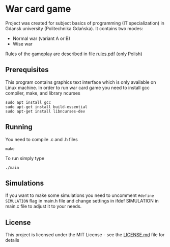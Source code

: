 # War card game
Project was created for subject basics of programming (IT specialization) in Gdansk university (Politechnika Gdańska). It contains two modes:
* Normal war (variant A or B)
* Wise war

Rules of the gameplay are described in file [rules.pdf](rules.pdf) (only Polish)

## Prerequisites
This program contains graphics text interface which is only available on Linux machine. In order to run war card game you need to install gcc compiler, make, and library ncurses
```
sudo apt install gcc
sudo apt-get install build-essential
sudo apt-get install libncurses-dev
```

## Running
You need to compile .c and .h files
```
make
```
To run simply type
```
./main
```

## Simulations
If you want to make some simulations you need to uncomment ```#define SIMULATION``` flag in main.h file and change settings in ifdef SIMULATION in main.c file to adjust it to your needs.

## License
This project is licensed under the MIT License - see the [LICENSE.md](LICENSE.md) file for details
